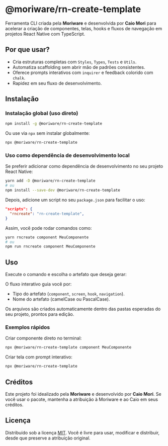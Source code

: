 # @moriware/rn-create-template

Ferramenta CLI criada pela **Moriware** e desenvolvida por **Caio Mori** para acelerar a criação de componentes, telas, hooks e fluxos de navegação em projetos React Native com TypeScript.

## Por que usar?

- Cria estruturas completas com `Styles`, `Types`, `Tests` e `Utils`.
- Automatiza scaffolding sem abrir mão de padrões consistentes.
- Oferece prompts interativos com `inquirer` e feedback colorido com `chalk`.
- Rapidez em seu fluxo de desenvolvimento.

## Instalação

### Instalação global (uso direto)

```bash
npm install -g @moriware/rn-create-template
```

Ou use via `npx` sem instalar globalmente:

```bash
npx @moriware/rn-create-template
```

### Uso como dependência de desenvolvimento local

Se preferir adicionar como dependência de desenvolvimento no seu projeto React Native:

```bash
yarn add -D @moriware/rn-create-template
# ou
npm install --save-dev @moriware/rn-create-template
```

Depois, adicione um script no seu `package.json` para facilitar o uso:

```json
"scripts": {
  "rncreate": "rn-create-template",
}
```

Assim, você pode rodar comandos como:

```bash
yarn rncreate component MeuComponente
# ou
npm run rncreate component MeuComponente
```

## Uso

Execute o comando e escolha o artefato que deseja gerar:

O fluxo interativo guia você por:

- Tipo do artefato (`component`, `screen`, `hook`, `navigation`).
- Nome do artefato (camelCase ou PascalCase).

Os arquivos são criados automaticamente dentro das pastas esperadas do seu projeto, prontos para edição.

### Exemplos rápidos

Criar componente direto no terminal:

```bash
npx @moriware/rn-create-template component MeuComponente
```

Criar tela com prompt interativo:

```bash
npx @moriware/rn-create-template
```

## Créditos

Este projeto foi idealizado pela **Moriware** e desenvolvido por **Caio Mori**. Se você usar o pacote, mantenha a atribuição à Moriware e ao Caio em seus créditos.

## Licença

Distribuído sob a licença [MIT](LICENSE). Você é livre para usar, modificar e distribuir, desde que preserve a atribuição original.
